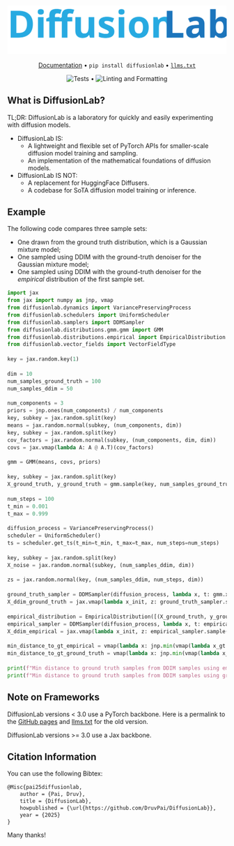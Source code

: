 
<div style="text-align:center;">

![DiffusionLab Logo](docs/diffusionlab_logo.svg)

[Documentation](https://druvpai.github.io/DiffusionLab) • `pip install diffusionlab` • [`llms.txt`](https://raw.githubusercontent.com/DruvPai/DiffusionLab/refs/heads/gh-pages/llms.txt)

![Tests](https://github.com/druvpai/diffusionlab/actions/workflows/testing.yml/badge.svg) • ![Linting and Formatting](https://github.com/druvpai/diffusionlab/actions/workflows/linting_formatting.yml/badge.svg)

</div>

## What is DiffusionLab?

TL;DR: DiffusionLab is a laboratory for quickly and easily experimenting with diffusion models.
- DiffusionLab IS:
  - A lightweight and flexible set of PyTorch APIs for smaller-scale diffusion model training and sampling.
  - An implementation of the mathematical foundations of diffusion models. 
- DiffusionLab IS NOT:
  - A replacement for HuggingFace Diffusers. 
  - A codebase for SoTA diffusion model training or inference. 

## Example

The following code compares three sample sets:
- One drawn from the ground truth distribution, which is a Gaussian mixture model;
- One sampled using DDIM with the ground-truth denoiser for the Gaussian mixture model;
- One sampled using DDIM with the ground-truth denoiser for the _empirical_ distribution of the first sample set.

```python
import jax 
from jax import numpy as jnp, vmap
from diffusionlab.dynamics import VariancePreservingProcess
from diffusionlab.schedulers import UniformScheduler
from diffusionlab.samplers import DDMSampler
from diffusionlab.distributions.gmm.gmm import GMM
from diffusionlab.distributions.empirical import EmpiricalDistribution
from diffusionlab.vector_fields import VectorFieldType 

key = jax.random.key(1)

dim = 10
num_samples_ground_truth = 100
num_samples_ddim = 50

num_components = 3
priors = jnp.ones(num_components) / num_components
key, subkey = jax.random.split(key)
means = jax.random.normal(subkey, (num_components, dim))
key, subkey = jax.random.split(key)
cov_factors = jax.random.normal(subkey, (num_components, dim, dim))
covs = jax.vmap(lambda A: A @ A.T)(cov_factors)

gmm = GMM(means, covs, priors)

key, subkey = jax.random.split(key)
X_ground_truth, y_ground_truth = gmm.sample(key, num_samples_ground_truth)

num_steps = 100
t_min = 0.001 
t_max = 0.999

diffusion_process = VariancePreservingProcess()
scheduler = UniformScheduler()
ts = scheduler.get_ts(t_min=t_min, t_max=t_max, num_steps=num_steps)

key, subkey = jax.random.split(key)
X_noise = jax.random.normal(subkey, (num_samples_ddim, dim))

zs = jax.random.normal(key, (num_samples_ddim, num_steps, dim))

ground_truth_sampler = DDMSampler(diffusion_process, lambda x, t: gmm.x0(x, t, diffusion_process), VectorFieldType.X0, use_stochastic_sampler=False)
X_ddim_ground_truth = jax.vmap(lambda x_init, z: ground_truth_sampler.sample(x_init, z, ts))(X_noise, zs)

empirical_distribution = EmpiricalDistribution([(X_ground_truth, y_ground_truth)])
empirical_sampler = DDMSampler(diffusion_process, lambda x, t: empirical_distribution.x0(x, t, diffusion_process), VectorFieldType.X0, use_stochastic_sampler=False)
X_ddim_empirical = jax.vmap(lambda x_init, z: empirical_sampler.sample(x_init, z, ts))(X_noise, zs)

min_distance_to_gt_empirical = vmap(lambda x: jnp.min(vmap(lambda x_gt: jnp.linalg.norm(x - x_gt))(X_ground_truth)))(X_ddim_empirical)
min_distance_to_gt_ground_truth = vmap(lambda x: jnp.min(vmap(lambda x_gt: jnp.linalg.norm(x - x_gt))(X_ground_truth)))(X_ddim_ground_truth)

print(f"Min distance to ground truth samples from DDIM samples using empirical denoiser: {min_distance_to_gt_empirical}")
print(f"Min distance to ground truth samples from DDIM samples using ground truth denoiser: {min_distance_to_gt_ground_truth}")
```

## Note on Frameworks

DiffusionLab versions < 3.0 use a PyTorch backbone. Here is a permalink to the [GitHub pages](https://github.com/DruvPai/DiffusionLab/tree/1543db3453c4cc687c724eb0e01f63c109e4465a) and [llms.txt](https://raw.githubusercontent.com/DruvPai/DiffusionLab/1543db3453c4cc687c724eb0e01f63c109e4465a/llms.txt) for the old version.

DiffusionLab versions >= 3.0 use a Jax backbone.


## Citation Information

You can use the following Bibtex:
```
@Misc{pai25diffusionlab,
    author = {Pai, Druv},
    title = {DiffusionLab},
    howpublished = {\url{https://github.com/DruvPai/DiffusionLab}},
    year = {2025}
}
```
Many thanks!
